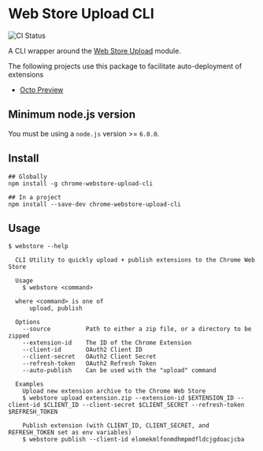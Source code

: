 # Web Store Upload CLI

![CI Status](https://travis-ci.org/DrewML/chrome-webstore-upload-cli.svg)

A CLI wrapper around the [Web Store Upload](https://github.com/DrewML/chrome-webstore-upload) module.

The following projects use this package to facilitate auto-deployment of extensions
- [Octo Preview](https://github.com/DrewML/octo-preview)

## Minimum node.js version

You must be using a `node.js` version >= `6.0.0`. 

## Install

```shell
## Globally
npm install -g chrome-webstore-upload-cli

## In a project
npm install --save-dev chrome-webstore-upload-cli
```

## Usage

```
$ webstore --help

  CLI Utility to quickly upload + publish extensions to the Chrome Web Store

  Usage
    $ webstore <command>

  where <command> is one of
      upload, publish

  Options
    --source          Path to either a zip file, or a directory to be zipped
    --extension-id    The ID of the Chrome Extension
    --client-id       OAuth2 Client ID
    --client-secret   OAuth2 Client Secret
    --refresh-token   OAuth2 Refresh Token
    --auto-publish    Can be used with the "upload" command

  Examples
    Upload new extension archive to the Chrome Web Store
    $ webstore upload extension.zip --extension-id $EXTENSION_ID --client-id $CLIENT_ID --client-secret $CLIENT_SECRET --refresh-token $REFRESH_TOKEN

    Publish extension (with CLIENT_ID, CLIENT_SECRET, and REFRESH_TOKEN set as env variables)
    $ webstore publish --client-id elomekmlfonmdhmpmdfldcjgdoacjcba
```
